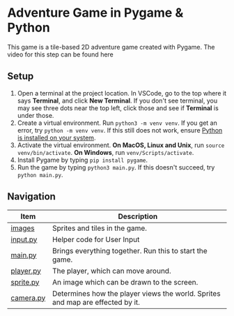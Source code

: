 # Adventure Game in Pygame & Python

This game is a tile-based 2D adventure game created with Pygame. The video for this step can be found here []()


## Setup

1. Open a terminal at the project location. In VSCode, go to the top where it says **Terminal**, and click **New Terminal**. If you don't see terminal, you may see three dots near the top left, click those and see if **Terminal** is under those.
2. Create a virtual environment. Run `python3 -m venv venv`. If you get an error, try `python -m venv venv`. If this still does not work, ensure [Python is installed on your system](https://www.python.org/downloads/). 
3. Activate the virtual environment. **On MacOS, Linux and Unix**, run `source venv/bin/activate`. **On Windows**, run `venv/Scripts/activate`.
4. Install Pygame by typing `pip install pygame`.
5. Run the game by typing `python3 main.py`. If this doesn't succeed, try `python main.py`.


## Navigation

|             Item             |  Description  |
|------------------------------|---------------|
| [images](./images)           | Sprites and tiles in the game. |
| [input.py](./input.py)       | Helper code for User Input |
| [main.py](./main.py)         | Brings everything together. Run this to start the game. |
| [player.py](./player.py)     | The player, which can move around. |
| [sprite.py](./sprite.py)     | An image which can be drawn to the screen. |
| [camera.py](./camera.py)     | Determines how the player views the world. Sprites and map are effected by it.              |


